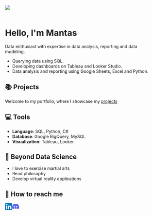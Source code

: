 <img src="https://github.com/Anmol-Baranwal/Cool-GIFs-For-GitHub/assets/74038190/80728820-e06b-4f96-9c9e-9df46f0cc0a5" width="600">
<br><br>

# Hello, I'm Mantas

Data enthusiast with expertise in data analysis, reporting and data modeling.

- Querying data using SQL.
- Developing dashboards on Tableau and Looker Studio.
- Data analysis and reporting using Google Sheets, Excel and Python.

## 📚 Projects

Welcome to my portfolio, where I showcase my [projects](https://github.com/MantasTech/Data-Portfolio)

## 💻 Tools

- **Language**: SQL, Python, C#
- **Database**: Google BigQuery, MySQL
- **Visualization**: Tableau, Looker

## 🌄 Beyond Data Science

-  I love to exercise martial arts
-  Read philosophy 
-  Develop virtual reality applications

## 🏴 How to reach me

<a href="https://www.linkedin.com/in/mantastech/"><img align="left" src="https://github.com/MantasTech/MantasTech/blob/main/images/linkedin.png" alt="icon | LinkedIn" width="23px"/></a>
<a href="https://discordapp.com/users/417571381601894400"><img align="left" src="https://github.com/MantasTech/MantasTech/blob/main/images/discord.png" alt="icon | Discord" width="23px"/></a>


